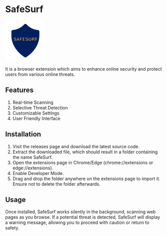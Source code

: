 # SafeSurf 
![SafeSurf Logo](img/extension_logo.png)

It is a browser extension which aims to enhance online security and protect users from various online threats. 

## Features
1) Real-time Scanning
2) Selective Threat Detection
3) Customizable Settings
4) User Friendly Interface

## Installation
1) Visit the releases page and download the latest source code.
2) Extract the downloaded file, which should result in a folder containing the name SafeSurf.
3) Open the extensions page in Chrome/Edge (chrome://extensions or edge://extensions).
4) Enable Developer Mode.
5) Drag and drop the folder anywhere on the extensions page to import it. Ensure not to delete the folder afterwards.

## Usage
Once installed, SafeSurf works silently in the background, scanning web pages as you browse. If a potential threat is detected, SafeSurf will display a warning message, allowing you to proceed with caution or return to safety.
